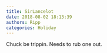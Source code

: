 ```yaml
---
title: SirLancelot
date: 2018-08-02 18:13:39
authors: Ripp
categories: Holiday
---
```


 Chuck be trippin.
Needs to rub one out.